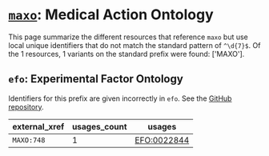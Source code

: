 # [`maxo`](https://bioregistry.io/maxo): Medical Action Ontology

This page summarize the different resources that reference `maxo`
but use local unique identifiers that do not match the standard pattern of
`^\d{7}$`. Of the 1 resources,
1 variants on the standard prefix were found: ['MAXO'].

## `efo`: Experimental Factor Ontology

Identifiers for this prefix are given incorrectly in `efo`. See the [GitHub repository](https://github.com/EBISPOT/efo/).

| external_xref   |   usages_count | usages                                              |
|-----------------|----------------|-----------------------------------------------------|
| `MAXO:748`      |              1 | [EFO:0022844](http://www.ebi.ac.uk/efo/EFO_0022844) |

